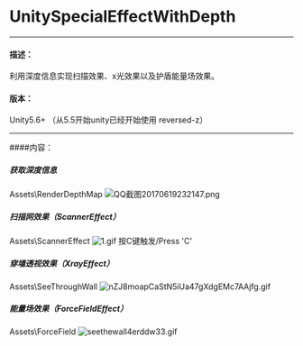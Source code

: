 # UnitySpecialEffectWithDepth
----
#### 描述：
利用深度信息实现扫描效果、x光效果以及护盾能量场效果。
#### 版本：
Unity5.6+ （从5.5开始unity已经开始使用 reversed-z）

---
####内容：
##### 获取深度信息
Assets\RenderDepthMap
![QQ截图20170619232147.png](http://upload-images.jianshu.io/upload_images/1372105-b363fd1dda57bd65.png?imageMogr2/auto-orient/strip%7CimageView2/2/w/800)

##### 扫描网效果（ScannerEffect）
Assets\ScannerEffect
![1.gif](http://upload-images.jianshu.io/upload_images/1372105-9568887c35112b6f.gif?imageMogr2/auto-orient/strip)
按C键触发/Press 'C'

##### 穿墙透视效果（XrayEffect）
Assets\SeeThroughWall
![nZJ8moapCaStN5iUa47gXdgEMc7AAjfg.gif](http://upload-images.jianshu.io/upload_images/1372105-ecc641c6c375b5ee.gif?imageMogr2/auto-orient/strip)


##### 能量场效果（ForceFieldEffect）
Assets\ForceField
![seethewall4erddw33.gif](http://upload-images.jianshu.io/upload_images/1372105-8a382a96b79895c6.gif?imageMogr2/auto-orient/strip)

